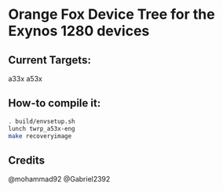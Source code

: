 # Orange Fox Device Tree for the Exynos 1280 devices

## Current Targets:
a33x
a53x



## How-to compile it:

```sh
. build/envsetup.sh
lunch twrp_a53x-eng
make recoveryimage
```


## Credits
@mohammad92
@Gabriel2392
